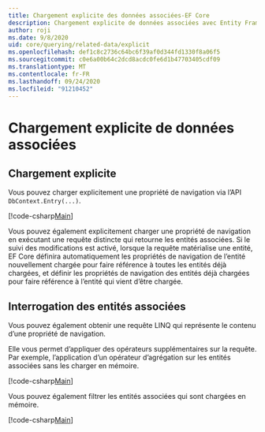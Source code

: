 ```yaml
---
title: Chargement explicite des données associées-EF Core
description: Chargement explicite de données associées avec Entity Framework Core
author: roji
ms.date: 9/8/2020
uid: core/querying/related-data/explicit
ms.openlocfilehash: def1c8c2736c64bc6f39af0d344fd1330f8a06f5
ms.sourcegitcommit: c0e6a00b64c2dcd8acdc0fe6d1b47703405cdf09
ms.translationtype: MT
ms.contentlocale: fr-FR
ms.lasthandoff: 09/24/2020
ms.locfileid: "91210452"
---
```

# <a name="explicit-loading-of-related-data"></a>Chargement explicite de données associées

## <a name="explicit-loading"></a>Chargement explicite

Vous pouvez charger explicitement une propriété de navigation via l’API `DbContext.Entry(...)`.

[!code-csharp[Main](../../../../samples/core/Querying/RelatedData/Sample.cs#Eager)]

Vous pouvez également explicitement charger une propriété de navigation en exécutant une requête distincte qui retourne les entités associées. Si le suivi des modifications est activé, lorsque la requête matérialise une entité, EF Core définira automatiquement les propriétés de navigation de l’entité nouvellement chargée pour faire référence à toutes les entités déjà chargées, et définir les propriétés de navigation des entités déjà chargées pour faire référence à l’entité qui vient d’être chargée.

## <a name="querying-related-entities"></a>Interrogation des entités associées

Vous pouvez également obtenir une requête LINQ qui représente le contenu d’une propriété de navigation.

Elle vous permet d’appliquer des opérateurs supplémentaires sur la requête. Par exemple, l’application d’un opérateur d’agrégation sur les entités associées sans les charger en mémoire.

[!code-csharp[Main](../../../../samples/core/Querying/RelatedData/Sample.cs#NavQueryAggregate)]

Vous pouvez également filtrer les entités associées qui sont chargées en mémoire.

[!code-csharp[Main](../../../../samples/core/Querying/RelatedData/Sample.cs#NavQueryFiltered)]
